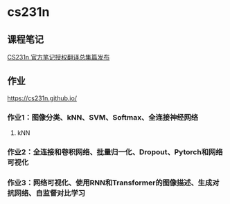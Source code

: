 # cs231n
## 课程笔记
[CS231n 官方笔记授权翻译总集篇发布](https://github.com/whyscience/CS231n-Note-Translation_CN/tree/master)
## 作业
https://cs231n.github.io/
### 作业1：图像分类、kNN、SVM、Softmax、全连接神经网络
1. kNN
### 作业2：全连接和卷积网络、批量归一化、Dropout、Pytorch和网络可视化
### 作业3：网络可视化、使用RNN和Transformer的图像描述、生成对抗网络、自监督对比学习
